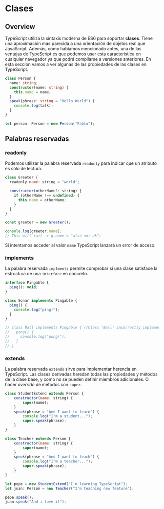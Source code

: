 # Clases

## Overview

TypeScript utiliza la sintaxis moderna de ES6 para soportar **clases**. Tiene una aproximación más parecida a una orientación de objetos real que JavaScript. Además, como habíamos mencionado antes, una de las ventajas de TypeScript es que podemos usar esta característica en cualquier navegador ya que podrá compilarse a versiones anteriores. En esta sección vamos a ver algunas de las propiedades de las clases en TypeScript.

```typescript
class Person {
  name: string;
  constructor(name: string) {
    this.name = name;
  }
  speak(phrase: string = "Hello World") {
    console.log(talk);
  }
}

let person: Person = new Person("Pablo");
```

## Palabras reservadas

### readonly

Podemos utilizar la palabra reservada `readonly` para indicar que un atributo es sólo de lectura.

```javascript
class Greeter {
  readonly name: string = "world";

  constructor(otherName?: string) {
    if (otherName !== undefined) {
      this.name = otherName;
    }
  }
}

const greeter = new Greeter();

console.log(greeter.name);
// This will fail -> g.name = "also not ok";
```

Si intentamos acceder al valor `name` TypeScript lanzará un error de acceso.

### implements

La palabra reservada `implments` permite comprobar si una clase satisface la estructura de una `interface` en concreto.

```javascript
interface Pingable {
  ping(): void;
}

class Sonar implements Pingable {
  ping() {
    console.log("ping!");
  }
}

// class Ball implements Pingable { //Class 'Ball' incorrectly implements interface 'Pingable'. Property 'ping' is missing in type 'Ball' but required in type 'Pingable'.
//   pong() {
//     console.log("pong!");
//   }
// }
```

### extends

La palabra reservada `extends` sirve para implementar herencia en TypeScript. Las clases derivadas heredan todas las propiedades y métodos de la clase base, y como no se pueden definir miembros adicionales. O hacer *override* de métodos con `super`.

```javascript
class StudentExtend extends Person {
    constructor(name: string) {
        super(name);
    }
    speak(phrase = "And I want to learn") {
        console.log("I'm a student...");
        super.speak(phrase);
    }
}

class Teacher extends Person {
    constructor(name: string) {
        super(name);
    }
    speak(phrase = "And I want to teach") {
        console.log("I'm a teacher...");
        super.speak(phrase);
    }
}

let pepe = new StudentExtend("I'm learning TypeScript");
let juan: Person = new Teacher("I'm teaching new feature");

pepe.speak();
juan.speak("And i love it");
```
